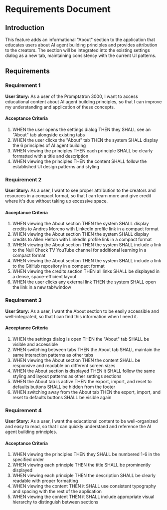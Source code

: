 # Requirements Document

## Introduction

This feature adds an informational "About" section to the application that educates users about AI agent building principles and provides attribution to the creators. The section will be integrated into the existing settings dialog as a new tab, maintaining consistency with the current UI patterns.

## Requirements

### Requirement 1

**User Story:** As a user of the Promptatron 3000, I want to access educational content about AI agent building principles, so that I can improve my understanding and application of these concepts.

#### Acceptance Criteria

1. WHEN the user opens the settings dialog THEN they SHALL see an "About" tab alongside existing tabs
2. WHEN the user clicks the "About" tab THEN the system SHALL display the 6 principles of AI agent building
3. WHEN viewing the principles THEN each principle SHALL be clearly formatted with a title and description
4. WHEN viewing the principles THEN the content SHALL follow the established UI design patterns and styling

### Requirement 2

**User Story:** As a user, I want to see proper attribution to the creators and resources in a compact format, so that I can learn more and give credit where it's due without taking up excessive space.

#### Acceptance Criteria

1. WHEN viewing the About section THEN the system SHALL display credits to Andres Moreno with LinkedIn profile link in a compact format
2. WHEN viewing the About section THEN the system SHALL display credits to Allen Helton with LinkedIn profile link in a compact format
3. WHEN viewing the About section THEN the system SHALL include a link to the Null Check TV YouTube channel for additional learning in a compact format
4. WHEN viewing the About section THEN the system SHALL include a link to the GitHub repository in a compact format
5. WHEN viewing the credits section THEN all links SHALL be displayed in a dense, space-efficient layout
6. WHEN the user clicks any external link THEN the system SHALL open the link in a new tab/window

### Requirement 3

**User Story:** As a user, I want the About section to be easily accessible and well-integrated, so that I can find this information when I need it.

#### Acceptance Criteria

1. WHEN the settings dialog is open THEN the "About" tab SHALL be visible and accessible
2. WHEN switching between tabs THEN the About tab SHALL maintain the same interaction patterns as other tabs
3. WHEN viewing the About section THEN the content SHALL be responsive and readable on different screen sizes
4. WHEN the About section is displayed THEN it SHALL follow the same styling and layout patterns as other settings sections
5. WHEN the About tab is active THEN the export, import, and reset to defaults buttons SHALL be hidden from the footer
6. WHEN switching away from the About tab THEN the export, import, and reset to defaults buttons SHALL be visible again

### Requirement 4

**User Story:** As a user, I want the educational content to be well-organized and easy to read, so that I can quickly understand and reference the AI agent building principles.

#### Acceptance Criteria

1. WHEN viewing the principles THEN they SHALL be numbered 1-6 in the specified order
2. WHEN viewing each principle THEN the title SHALL be prominently displayed
3. WHEN viewing each principle THEN the description SHALL be clearly readable with proper formatting
4. WHEN viewing the content THEN it SHALL use consistent typography and spacing with the rest of the application
5. WHEN viewing the content THEN it SHALL include appropriate visual hierarchy to distinguish between sections
